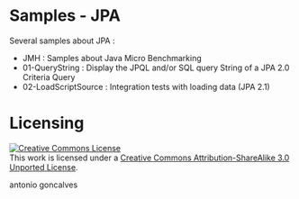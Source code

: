 # Samples - JPA

Several samples about JPA : 

* JMH : Samples about Java Micro Benchmarking
* 01-QueryString : Display the JPQL and/or SQL query String of a JPA 2.0 Criteria Query
* 02-LoadScriptSource : Integration tests with loading data (JPA 2.1)

# Licensing

<a rel="license" href="http://creativecommons.org/licenses/by-sa/3.0/"><img alt="Creative Commons License" style="border-width:0" src="http://i.creativecommons.org/l/by-sa/3.0/88x31.png" /></a><br />This work is licensed under a <a rel="license" href="http://creativecommons.org/licenses/by-sa/3.0/">Creative Commons Attribution-ShareAlike 3.0 Unported License</a>.

<div class="footer">
    <span class="footerTitle"><span class="uc">a</span>ntonio <span class="uc">g</span>oncalves</span>
</div>
